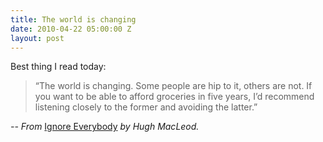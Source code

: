 ```yaml
---
title: The world is changing
date: 2010-04-22 05:00:00 Z
layout: post
---
```


Best thing I read today:

> “The world is changing. Some people are hip to it, others are not. If you want to be able to afford groceries in five years, I’d recommend listening closely to the former and avoiding the latter.”

_\-- From_ [Ignore Everybody](http://amzn.to/1SzQJbc) _by Hugh MacLeod._
